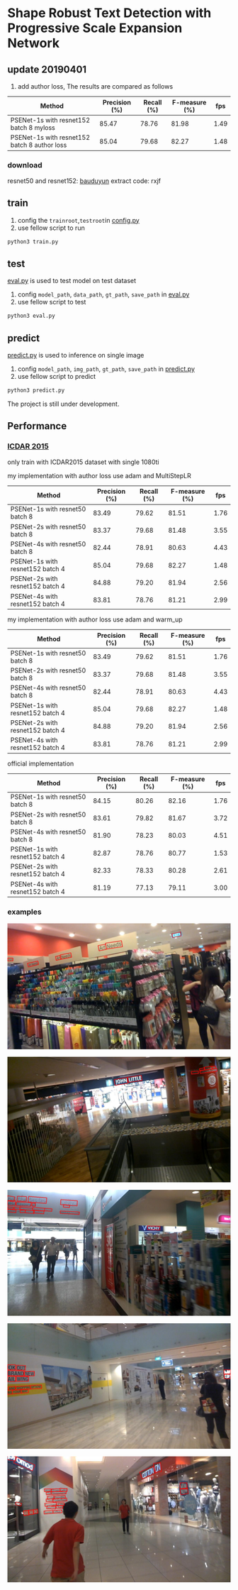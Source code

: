 # Shape Robust Text Detection with Progressive Scale Expansion Network

## update 20190401
1. add author loss, The results are compared as follows


| Method                   | Precision (%) | Recall (%) | F-measure (%) | fps |
|--------------------------|---------------|------------|---------------|-----|
| PSENet-1s with resnet152 batch 8 myloss | 85.47         | 78.76      | 81.98         | 1.49 |
| PSENet-1s with resnet152 batch 8 author loss| 85.04         | 79.68     | 82.27         | 1.48 |

### download
resnet50 and resnet152: [bauduyun](https://pan.baidu.com/s/1rN0oGBRsdUYmcQUayMZUOA) extract code: rxjf

## train
1. config the `trainroot`,`testroot`in [config.py](config.py)
2. use fellow script to run
```sh
python3 train.py
```

## test
[eval.py](eval.py) is used to test model on test dataset

1. config `model_path`, `data_path`, `gt_path`, `save_path` in [eval.py](eval.py)
2. use fellow script to test
```sh
python3 eval.py
```

## predict 
[predict.py](predict.py) is used to inference on single image

1. config `model_path`, `img_path`, `gt_path`, `save_path` in [predict.py](predict.py)
2. use fellow script to predict
```sh
python3 predict.py
```

The project is still under development.

## Performance
### [ICDAR 2015](http://rrc.cvc.uab.es/?ch=4&com=evaluation&task=1)
only train with ICDAR2015 dataset with single 1080ti

my implementation with author loss use adam and MultiStepLR

| Method                   | Precision (%) | Recall (%) | F-measure (%) | fps |
|--------------------------|---------------|------------|---------------|-----|
| PSENet-1s with resnet50 batch 8  | 83.49 | 79.62 | 81.51 | 1.76 |
| PSENet-2s with resnet50 batch 8  | 83.37 | 79.68 | 81.48 | 3.55 |
| PSENet-4s with resnet50 batch 8  | 82.44 | 78.91 | 80.63 | 4.43 |
| PSENet-1s with resnet152 batch 4 | 85.04 | 79.68 | 82.27 | 1.48 |
| PSENet-2s with resnet152 batch 4 | 84.88 | 79.20 | 81.94 | 2.56 |
| PSENet-4s with resnet152 batch 4 | 83.81 | 78.76 | 81.21 | 2.99 |

my implementation with author loss use adam and warm_up

| Method                   | Precision (%) | Recall (%) | F-measure (%) | fps |
|--------------------------|---------------|------------|---------------|-----|
| PSENet-1s with resnet50 batch 8  | 83.49 | 79.62 | 81.51 | 1.76 |
| PSENet-2s with resnet50 batch 8  | 83.37 | 79.68 | 81.48 | 3.55 |
| PSENet-4s with resnet50 batch 8  | 82.44 | 78.91 | 80.63 | 4.43 |
| PSENet-1s with resnet152 batch 4 | 85.04 | 79.68 | 82.27 | 1.48 |
| PSENet-2s with resnet152 batch 4 | 84.88 | 79.20 | 81.94 | 2.56 |
| PSENet-4s with resnet152 batch 4 | 83.81 | 78.76 | 81.21 | 2.99 |

official implementation

| Method                   | Precision (%) | Recall (%) | F-measure (%) | fps |
|--------------------------|---------------|------------|---------------|-----|
| PSENet-1s with resnet50 batch 8  |  84.15 | 80.26  | 82.16 | 1.76 |
| PSENet-2s with resnet50 batch 8  |  83.61 | 79.82  | 81.67 | 3.72 |
| PSENet-4s with resnet50 batch 8  |  81.90 | 78.23  | 80.03 | 4.51 |
| PSENet-1s with resnet152 batch 4 |  82.87 | 78.76  | 80.77 | 1.53 |
| PSENet-2s with resnet152 batch 4 |  82.33 | 78.33  | 80.28 | 2.61 |
| PSENet-4s with resnet152 batch 4 |  81.19 | 77.13  | 79.11 | 3.00 |

### examples
![](imgs/img_31.jpg)

![](imgs/img_73.jpg)

![](imgs/img_83.jpg)

![](imgs/img_98.jpg)

![](imgs/img_125.jpg)